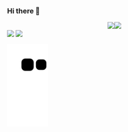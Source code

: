 ### Hi there 👋

<div align="center">
  <a href="https://github.com/Aleister-LBRD">
  <img height="180em" src="https://github-readme-stats.vercel.app/api?username=Aleister-LBRD&show_icons=true&theme=dracula&include_all_commits=true&count_private=true"/><img height="180em" src="https://github-readme-stats.vercel.app/api/top-langs/?username=Aleister-LBRD&layout=compact&langs_count=7&theme=dracula"/>
</div>

<div>
<a href = "mailto:alexandre.lombarde@gmail.com"><img src="https://img.shields.io/badge/-Gmail-%23333?style=for-the-badge&logo=gmail&logoColor=white" target="_blank"></a>
<a href="https://www.linkedin.com/in/alexandre-lombarde-76097a65" target="_blank"><img src="https://img.shields.io/badge/-LinkedIn-%230077B5?style=for-the-badge&logo=linkedin&logoColor=white" target="_blank"></a> 

  ![Snake animation](https://github.com/rafaballerini/rafaballerini/blob/output/github-contribution-grid-snake.svg)
 
</div>
